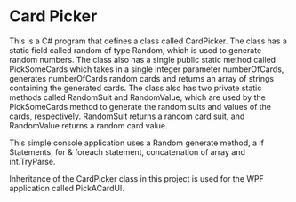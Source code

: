 # Card Picker

This is a C# program that defines a class called CardPicker. The class has a static field called random of type Random, which is used to generate random numbers. The class also has a single public static method called PickSomeCards which takes in a single integer parameter numberOfCards, generates numberOfCards random cards and returns an array of strings containing the generated cards. The class also has two private static methods called RandomSuit and RandomValue, which are used by the PickSomeCards method to generate the random suits and values of the cards, respectively. RandomSuit returns a random card suit, and RandomValue returns a random card value.

This simple console application uses a Random generate method, a if Statements, for & foreach statement, concatenation of array and int.TryParse.

Inheritance of the CardPicker class in this project is used for the WPF application called PickACardUI.
